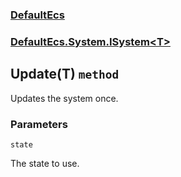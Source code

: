 ### [DefaultEcs](./DefaultEcs.md 'DefaultEcs')
### [DefaultEcs.System.ISystem&lt;T&gt;](./DefaultEcs-System-ISystem-T-.md 'DefaultEcs.System.ISystem&lt;T&gt;')
## Update(T) `method`
Updates the system once.
### Parameters

<a name='DefaultEcs-System-ISystem-T--Update(T)-state'></a>
`state`

The state to use.
